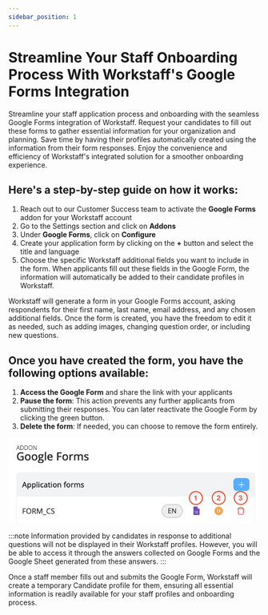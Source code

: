 ```yaml
---
sidebar_position: 1
---
```


# Streamline Your Staff Onboarding Process With Workstaff's Google Forms Integration

Streamline your staff application process and onboarding with the seamless Google Forms integration of Workstaff. Request your candidates to fill out these forms to gather essential information for your organization and planning. Save time by having their profiles automatically created using the information from their form responses. Enjoy the convenience and efficiency of Workstaff's integrated solution for a smoother onboarding experience.

## Here's a step-by-step guide on how it works:

1.	Reach out to our Customer Success team to activate the **Google Forms** addon for your Workstaff account
2.	Go to the Settings section and click on **Addons**
3.	Under **Google Forms**, click on **Configure**
4.	Create your application form by clicking on the **+** button and select the title and language
5.	Choose the specific Workstaff additional fields you want to include in the form. When applicants fill out these fields in the Google Form, the information will automatically be added to their candidate profiles in Workstaff.

Workstaff will generate a form in your Google Forms account, asking respondents for their first name, last name, email address, and any chosen additional fields. Once the form is created, you have the freedom to edit it as needed, such as adding images, changing question order, or including new questions.


## Once you have created the form, you have the following options available:
1.	**Access the Google Form** and share the link with your applicants
2.	**Pause the form**: This action prevents any further applicants from submitting their responses. You can later reactivate the Google Form by clicking the green button.
3.	**Delete the form**: If needed, you can choose to remove the form entirely.

![google-forms.png](Images/google-forms.png)


:::note
Information provided by candidates in response to additional questions will not be displayed in their Workstaff profiles. However, you will be able to access it through the answers collected on Google Forms and the Google Sheet generated from these answers.
:::

Once a staff member fills out and submits the Google Form, Workstaff will create a temporary Candidate profile for them, ensuring all essential information is readily available for your staff profiles and onboarding process.
